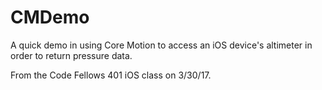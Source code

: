 # CMDemo

A quick demo in using Core Motion to access an iOS device's altimeter in order to return pressure data.

From the Code Fellows 401 iOS class on 3/30/17.
